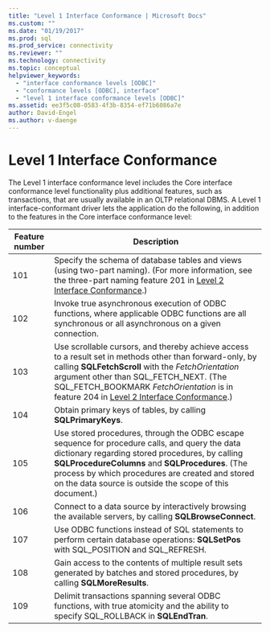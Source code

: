```yaml
---
title: "Level 1 Interface Conformance | Microsoft Docs"
ms.custom: ""
ms.date: "01/19/2017"
ms.prod: sql
ms.prod_service: connectivity
ms.reviewer: ""
ms.technology: connectivity
ms.topic: conceptual
helpviewer_keywords: 
  - "interface conformance levels [ODBC]"
  - "conformance levels [ODBC], interface"
  - "level 1 interface conformance levels [ODBC]"
ms.assetid: ee3f5c08-0583-4f3b-8354-ef71b6086a7e
author: David-Engel
ms.author: v-daenge
---
```

# Level 1 Interface Conformance
The Level 1 interface conformance level includes the Core interface conformance level functionality plus additional features, such as transactions, that are usually available in an OLTP relational DBMS. A Level 1 interface-conformant driver lets the application do the following, in addition to the features in the Core interface conformance level:  
  
|Feature number|Description|  
|-|-|  
|101|Specify the schema of database tables and views (using two-part naming). (For more information, see the three-part naming feature 201 in [Level 2 Interface Conformance](../../../odbc/reference/develop-app/level-2-interface-conformance.md).)|  
|102|Invoke true asynchronous execution of ODBC functions, where applicable ODBC functions are all synchronous or all asynchronous on a given connection.|  
|103|Use scrollable cursors, and thereby achieve access to a result set in methods other than forward-only, by calling **SQLFetchScroll** with the *FetchOrientation* argument other than SQL_FETCH_NEXT. (The SQL_FETCH_BOOKMARK *FetchOrientation* is in feature 204 in [Level 2 Interface Conformance](../../../odbc/reference/develop-app/level-2-interface-conformance.md).)|  
|104|Obtain primary keys of tables, by calling **SQLPrimaryKeys**.|  
|105|Use stored procedures, through the ODBC escape sequence for procedure calls, and query the data dictionary regarding stored procedures, by calling **SQLProcedureColumns** and **SQLProcedures**. (The process by which procedures are created and stored on the data source is outside the scope of this document.)|  
|106|Connect to a data source by interactively browsing the available servers, by calling **SQLBrowseConnect**.|  
|107|Use ODBC functions instead of SQL statements to perform certain database operations: **SQLSetPos** with SQL_POSITION and SQL_REFRESH.|  
|108|Gain access to the contents of multiple result sets generated by batches and stored procedures, by calling **SQLMoreResults**.|  
|109|Delimit transactions spanning several ODBC functions, with true atomicity and the ability to specify SQL_ROLLBACK in **SQLEndTran**.|
